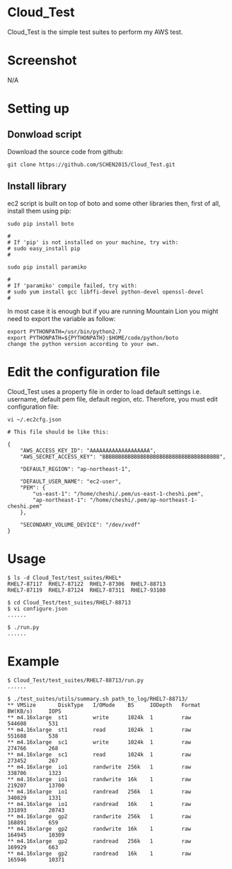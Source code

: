 # Cloud_Test

Cloud_Test is the simple test suites to perform my AWS test.

# Screenshot

N/A

# Setting up

## Donwload script

Download the source code from github:

```
git clone https://github.com/SCHEN2015/Cloud_Test.git
```

## Install library

ec2 script is built on top of boto and some other libraries then, first of all, install them using pip:

```
sudo pip install boto

#
# If 'pip' is not installed on your machine, try with:
# sudo easy_install pip
#

sudo pip install paramiko

#
# If 'paramiko' compile failed, try with:
# sudo yum install gcc libffi-devel python-devel openssl-devel
#

```

In most case it is enough but if you are running Mountain Lion you might need to export the variable as follow:

```
export PYTHONPATH=/usr/bin/python2.7
export PYTHONPATH=${PYTHONPATH}:$HOME/code/python/boto
change the python version according to your own.
```

# Edit the configuration file

Cloud_Test uses a property file in order to load default settings i.e. username, default pem file, default region, etc. Therefore, you must edit configuration file:

```
vi ~/.ec2cfg.json

# This file should be like this:

{
    "AWS_ACCESS_KEY_ID": "AAAAAAAAAAAAAAAAAAA",
    "AWS_SECRET_ACCESS_KEY": "BBBBBBBBBBBBBBBBBBBBBBBBBBBBBBBBBBBBB",

    "DEFAULT_REGION": "ap-northeast-1",

    "DEFAULT_USER_NAME": "ec2-user",
    "PEM": {
        "us-east-1": "/home/cheshi/.pem/us-east-1-cheshi.pem",
        "ap-northeast-1": "/home/cheshi/.pem/ap-northeast-1-cheshi.pem"
    },

    "SECONDARY_VOLUME_DEVICE": "/dev/xvdf"
}
```

# Usage

```
$ ls -d Cloud_Test/test_suites/RHEL*
RHEL7-87117  RHEL7-87122  RHEL7-87306  RHEL7-88713
RHEL7-87119  RHEL7-87124  RHEL7-87311  RHEL7-93100

$ cd Cloud_Test/test_suites/RHEL7-88713
$ vi configure.json
......

$ ./run.py
......
```

# Example

```
$ Cloud_Test/test_suites/RHEL7-88713/run.py
......

$ ./test_suites/utils/summary.sh path_to_log/RHEL7-88713/
** VMSize       DiskType   I/OMode    BS     IODepth   Format    BW(KB/s)     IOPS
** m4.16xlarge  st1        write      1024k  1         raw       544608       531
** m4.16xlarge  st1        read       1024k  1         raw       551688       538
** m4.16xlarge  sc1        write      1024k  1         raw       274766       268
** m4.16xlarge  sc1        read       1024k  1         raw       273452       267
** m4.16xlarge  io1        randwrite  256k   1         raw       338706       1323
** m4.16xlarge  io1        randwrite  16k    1         raw       219207       13700
** m4.16xlarge  io1        randread   256k   1         raw       340829       1331
** m4.16xlarge  io1        randread   16k    1         raw       331893       20743
** m4.16xlarge  gp2        randwrite  256k   1         raw       168891       659
** m4.16xlarge  gp2        randwrite  16k    1         raw       164945       10309
** m4.16xlarge  gp2        randread   256k   1         raw       169929       663
** m4.16xlarge  gp2        randread   16k    1         raw       165946       10371

